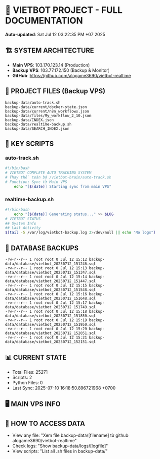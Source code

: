 # 🤖 VIETBOT PROJECT - FULL DOCUMENTATION
**Auto-updated**: Sat Jul 12 03:22:35 PM +07 2025

## 🏗️ SYSTEM ARCHITECTURE
- **Main VPS**: 103.170.123.14 (Production)
- **Backup VPS**: 103.77.172.150 (Backup & Monitor)
- **GitHub**: https://github.com/alogame3690/vietbot-realtime

## 📁 PROJECT FILES (Backup VPS)
```
backup-data/auto-track.sh
backup-data/current/docker-state.json
backup-data/current/n8n_workflows.json
backup-data/files/My_workflow_2_10.json
backup-data/INDEX.json
backup-data/realtime-backup.sh
backup-data/SEARCH_INDEX.json
```

## 🔧 KEY SCRIPTS
### auto-track.sh
```bash
#!/bin/bash
# VIETBOT COMPLETE AUTO TRACKING SYSTEM
# Thay thế toàn bộ /vietbot-brain/auto-track.sh
# Function: Sync từ Main VPS
    echo "[$(date)] Starting sync from main VPS"
```
### realtime-backup.sh
```bash
#!/bin/bash
    echo "[$(date)] Generating status..." >> $LOG
# VIETBOT STATUS
## System Info
## Last Activity
$(tail -5 /var/log/vietbot-backup.log 2>/dev/null || echo "No logs")
```

## 💾 DATABASE BACKUPS
```
-rw-r--r-- 1 root root 0 Jul 12 15:12 backup-data/database/vietbot_20250712_151246.sql
-rw-r--r-- 1 root root 0 Jul 12 15:13 backup-data/database/vietbot_20250712_151347.sql
-rw-r--r-- 1 root root 0 Jul 12 15:14 backup-data/database/vietbot_20250712_151447.sql
-rw-r--r-- 1 root root 0 Jul 12 15:15 backup-data/database/vietbot_20250712_151548.sql
-rw-r--r-- 1 root root 0 Jul 12 15:16 backup-data/database/vietbot_20250712_151648.sql
-rw-r--r-- 1 root root 0 Jul 12 15:17 backup-data/database/vietbot_20250712_151749.sql
-rw-r--r-- 1 root root 0 Jul 12 15:18 backup-data/database/vietbot_20250712_151850.sql
-rw-r--r-- 1 root root 0 Jul 12 15:19 backup-data/database/vietbot_20250712_151950.sql
-rw-r--r-- 1 root root 0 Jul 12 15:20 backup-data/database/vietbot_20250712_152051.sql
-rw-r--r-- 1 root root 0 Jul 12 15:21 backup-data/database/vietbot_20250712_152151.sql
```

## 📊 CURRENT STATE
- Total Files: 25271
- Scripts: 2
- Python Files: 0
- Last Sync: 2025-07-10 16:18:50.896721968 +0700

## 🖥️ MAIN VPS INFO


## 🚨 HOW TO ACCESS DATA
- View any file: "Xem file backup-data/[filename] từ github alogame3690/vietbot-realtime"
- Check logs: "Show backup-data/logs/[logfile]"
- View scripts: "List all .sh files in backup-data/"
